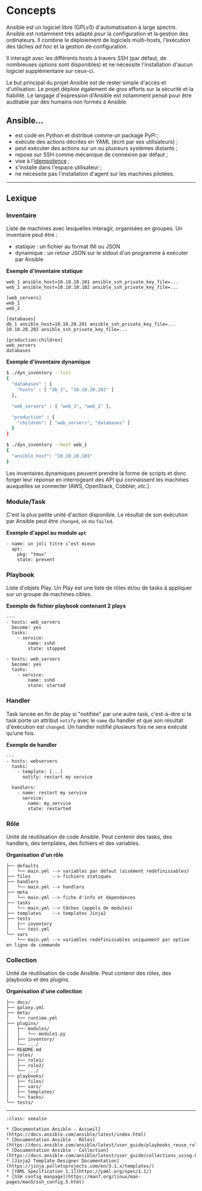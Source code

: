 # Concepts

Ansible est un logiciel libre (GPLv3) d'automatisation à large spectre. Ansible est notamment très adapté
pour la configuration et la gestion des ordinateurs. Il combine le déploiement de logiciels multi-hosts,
l'exécution des tâches _ad hoc_ et la gestion de configuration.

Il interagit avec les différents hosts à travers SSH (par défaut, de nombreuses options sont disponibles)
et ne nécessite l'installation d'aucun logiciel supplémentaire sur ceux-ci.

Le but principal du projet Ansible est de rester simple d'accès et d'utilisation. Le projet déploie également de gros
efforts sur la sécurité et la fiabilité. Le langage d'expression d'Ansible est notamment pensé pour être auditable
par des humains non formés à Ansible.

## Ansible...

* est codé en Python et distribué comme un package PyPi ;
* exécute des actions décrites en YAML (écrit par ses utilisateurs) ;
* peut exécuter des actions sur un ou plusieurs systèmes distants ;
* repose sur SSH comme mécanique de connexion par défaut ;
* vise à l'[idempotence](https://fr.wikipedia.org/wiki/Idempotence) ;
* s'installe dans l'espace utilisateur ;
* ne nécessite pas l'installation d'agent sur les machines pilotées.

----

## Lexique

### Inventaire

Liste de machines avec lesquelles interagir, organisées en groupes. Un inventaire peut être :

* statique : un fichier au format INI ou JSON
* dynamique : un retour JSON sur le stdout d'un programme à exécuter par Ansible

**Exemple d'inventaire statique**
```
web_1 ansible_host=10.10.10.101 ansible_ssh_private_key_file=...
web_2 ansible_host=10.10.10.102 ansible_ssh_private_key_file=...

[web_servers]
web_1
web_2

[databases]
db_1 ansible_host=10.10.20.201 ansible_ssh_private_key_file=...
10.10.20.202 ansible_ssh_private_key_file=...

[production:children]
web_servers
databases
```

**Exemple d'inventaire dynamique**
```bash session
$ ./dyn_inventory --list
{ 
  "databases" : { 
    "hosts" : [ "db_1", "10.10.20.202" ]
  }, 

  "web_servers" : [ "web_1", "web_2" ],

  "production" : { 
    "children": [ "web_servers", "databases" ]
  }
}

$ ./dyn_inventory --host web_1
{ 
  "ansible_host": "10.10.10.101" 
}
```

Les inventaires dynamiques peuvent prendre la forme de scripts et donc forger leur réponse en interrogeant des API qui connaissent les machines auxquelles se connecter (AWS, OpenStack, Cobbler, _etc._).

### Module/Task

C'est la plus petite unité d'action disponible. Le résultat de son exécution par Ansible peut être `changed`, `ok` ou `failed`.

**Exemple d'appel au module `apt`**
```
- name: un joli titre c’est mieux
  apt: 
    pkg: "tmux"
    state: present
```

### Playbook

Liste d'objets Play. Un Play est une liste de rôles et/ou de tasks à appliquer sur un groupe de machines cibles.

**Exemple de fichier playbook contenant 2 plays**
```
---
- hosts: web_servers
  become: yes
  tasks:
    - service: 
        name: sshd
        state: stopped

- hosts: web_servers
  become: yes
  tasks:
    - service: 
        name: sshd
        state: started
```

### Handler

Task lancée en fin de play si "notifiée" par une autre task, c'est-à-dire si la task porte un attribut
`notify` avec le `name` du handler et que son résultat d'exécution est `changed`.
Un handler notifié plusieurs fois ne sera exécuté qu’une fois.

**Exemple de handler**
```
---
- hosts: webservers 
  tasks: 
    - template: [...] 
      notify: restart my service 

  handlers:
    - name: restart my service 
      service: 
        name: my_service
        state: restarted
```

### Rôle

Unité de réutilisation de code Ansible. Peut contenir des tasks, des handlers, des templates, des fichiers et des variables.

**Organisation d'un rôle**
```
├── defaults 
│   └── main.yml --> variables par défaut (aisément redéfinissables)
├── files        --> fichiers statiques 
├── handlers 
│   └── main.yml --> handlers 
├── meta 
│   └── main.yml --> fiche d'info et dépendances 
├── tasks 
│   └── main.yml --> tâches (appels de modules) 
├── templates    --> templates Jinja2 
├── tests 
│   ├── inventory 
│   └── test.yml 
└── vars
    └── main.yml --> variables redéfinissables uniquement par option en ligne de commande
```

### Collection

Unité de réutilisation de code Ansible. Peut contenir des rôles, des playbooks et des plugins.

**Organisation d'une collection**
```
├── docs/
├── galaxy.yml
├── meta/
│   └── runtime.yml
├── plugins/
│   ├── modules/
│   │   └── module1.py
│   ├── inventory/
│   └── .../
├── README.md
├── roles/
│   ├── role1/
│   ├── role2/
│   └── .../
├── playbooks/
│   ├── files/
│   ├── vars/
│   ├── templates/
│   └── tasks/
└── tests/
```

------

```{admonition} Approfondir
:class: seealso

* [Documentation Ansible - Accueil](https://docs.ansible.com/ansible/latest/index.html)
* [Documentation Ansible - Rôles](https://docs.ansible.com/ansible/latest/user_guide/playbooks_reuse_roles.html)
* [Documentation Ansible - Collection](https://docs.ansible.com/ansible/latest/user_guide/collections_using.html)
* [Jinja2 Template Designer Documentation](https://jinja.palletsprojects.com/en/3.1.x/templates/)
* [YAML Specification 1.1](https://yaml.org/spec/1.1/)
* [SSH config manpage](https://man7.org/linux/man-pages/man5/ssh_config.5.html)
```
